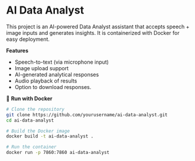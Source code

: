 # AI Data Analyst

This project is an AI-powered Data Analyst assistant that accepts speech + image inputs and generates insights. It is containerized with Docker for easy deployment.

**Features**

- Speech-to-text (via microphone input)
- Image upload support
- AI-generated analytical responses
- Audio playback of results
- Option to download responses.

🐳 **Run with Docker**

```bash
# Clone the repository
git clone https://github.com/yourusername/ai-data-analyst.git
cd ai-data-analyst

# Build the Docker image
docker build -t ai-data-analyst .

# Run the container
docker run -p 7860:7860 ai-data-analyst
